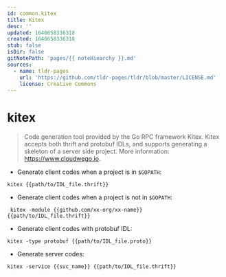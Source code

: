 ```yaml
---
id: common.kitex
title: Kitex
desc: ''
updated: 1646658336318
created: 1646658336318
stub: false
isDir: false
gitNotePath: 'pages/{{ noteHiearchy }}.md'
sources:
  - name: tldr-pages
    url: 'https://github.com/tldr-pages/tldr/blob/master/LICENSE.md'
    license: Creative Commons
---
```

# kitex

> Code generation tool provided by the Go RPC framework Kitex.
> Kitex accepts both thrift and protobuf IDLs, and supports generating a skeleton of a server side project.
> More information: <https://www.cloudwego.io>.

- Generate client codes when a project is in `$GOPATH`:

`kitex {{path/to/IDL_file.thrift}}`

- Generate client codes when a project is not in `$GOPATH`:

` kitex -module {{github.com/xx-org/xx-name}} {{path/to/IDL_file.thrift}}`

- Generate client codes with protobuf IDL:

`kitex -type protobuf {{path/to/IDL_file.proto}}`

- Generate server codes:

`kitex -service {{svc_name}} {{path/to/IDL_file.thrift}}`

